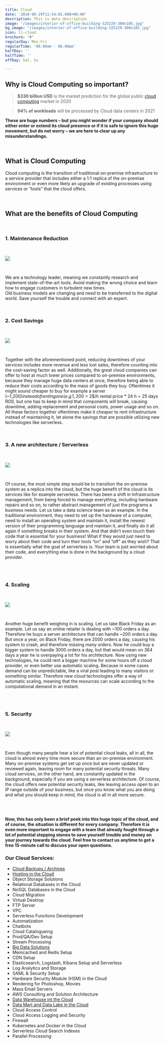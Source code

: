 ```yaml
---
title: Cloud
date: '2018-09-29T11:54:02.000+06:00'
description: This is meta description
image: "/images/interior-of-office-building-325229-300x105.jpg"
bg_image: "/images/interior-of-office-building-325229-300x105.jpg"
icon: ti-cloud
brochure: "#"
regularDay: Mon-Fri
regularTime: '08.00am - 06.00pm'
halfDay: ''
halfTime: ''
offDay: Sat, Su

---
```

## Why is Cloud Computing so important?

> **$330 billion USD** is the market prediction for the global public [cloud computing](https://www.datafortress.cloud/cloud-services/cloud-computing/) market in 2020

>  **94% of workloads** will be processed by Cloud data centers in 2021

**These are huge numbers – but you might wonder if your company should either enter or extend its cloud presence or if it is safe to ignore this huge movement, but do not worry – we are here to clear up any misunderstandings.**

<br>

## What is Cloud Computing

Cloud computing is the transition of traditional on-premise infrastructure to a service provider that includes either a 1:1 replica of the on-premise environment or even more likely an upgrade of existing processes using services or “tools” that the cloud offers.

<br>

## What are the benefits of Cloud Computing

<br>

### **1. Maintenance Reduction**

<br>

![](/images/annotation-2020-07-07-133825.png)

<br>

We are a technology leader, meaning we constantly research and implement state-of-the-art tools. Avoid making the wrong choice and learn how to engage customers in turbulent new times.  
Old business models are changing and need to be transferred to the digital world. Save yourself the trouble and connect with an expert.

<br>

### **2. Cost Savings**

<br>

![](/images/annotation-2020-07-07-134349.png)

<br>

Together with the aforementioned point, reducing downtimes of your services includes more revenue and less lost sales, therefore counting into the cost-saving factor as well. Additionally, the great cloud companies can offer to host at much lower prices compared to on-premise environments, because they manage huge data centers at once, therefore being able to reduce their costs according to the mass of goods they buy. Oftentimes it might sound cheaper to buy for example a server (\~1,200$) instead of renting one (e.g. 1,200$ = 2$/h rental price * 24 h = 25 days ROI), but one has to keep in mind that components will break, causing downtime, adding replacement and personal costs, power usage and so on. All these factors together oftentimes make it cheaper to rent infrastructure instead of maintaining it, let alone the savings that are possible utilizing new technologies like serverless.

<br>

### **3. A new architecture / Serverless**

<br>

![](/images/serverless.png)

<br>

Of course, the most simple step would be to transition the on-premise system as a replica into the cloud, but the huge benefit of the cloud is its services like for example serverless. There has been a shift in Infrastructure management, from being forced to manage everything, including hardware repairs and so on, to rather abstract management of just the programs a business needs. Let us take a data science team as an example. In the traditional environment, they need to set up the hardware of a computer, need to install an operating system and maintain it, install the newest version of their programming language and maintain it, and finally do it all again if something breaks in their system. And that didn’t even touch their code that is essential for your business! What if they would just need to worry about their code and turn their tools “on” and “off” as they wish? That is essentially what the goal of serverless is. Your team is just worried about their code, and everything else is done in the background by a cloud provider.

<br><br>

### 4. Scaling

<br>

![](/images/scaling.png)

<br>

Another huge benefit weighing in is scaling. Let us take Black Friday as an example. Let us say an online retailer is dealing with \~100 orders a day. Therefore he buys a server architecture that can handle \~200 orders a day. But once a year, on Black Friday, there are 2000 orders a day, causing his system to crash, and therefore missing many orders. Now he could buy a bigger system to handle 3000 orders a day, but that would mean on 364 days a year he is overpaying a lot for his architecture. Now using new technologies, he could rent a bigger machine for some hours off a cloud provider, or even better use automatic scaling. Because in some cases demand can be unpredictable, like a viral post leading to many visitors or something similar. Therefore new cloud technologies offer a way of automatic scaling, meaning that the resources can scale according to the computational demand in an instant.

<br><br>

### 5. Security

<br>

![](/images/security.png)

<br>

Even though many people hear a lot of potential cloud leaks, all in all, the cloud is almost every time more secure than an on-premise environment. Many on-premise systems get set up once but are never updated or reviewed again, leaving room for many potential security threats. Many cloud services, on the other hand, are constantly updated in the background, especially if you are using a serverless architecture. Of course, the cloud offers new potential security leaks, like leaving access open to an IP range outside of your business, but once you know what you are doing and what you should keep in mind, the cloud is all in all more secure.

<br><br>

**Now, this has only been a brief peek into this huge topic of the cloud, and of course, the situation is different for every company. Therefore it is even more important to engage with a team that already fought through a lot of potential stepping stones to save yourself trouble and money on your journey towards the cloud. Feel free to contact us anytime to get a free 15-minute call to discuss your open questions.**

### Our Cloud Services:

* [Cloud Backups / Archives](https://www.datafortress.cloud/cloud-services/cloud-backups-archives/)
* [Hosting in the Cloud](https://www.datafortress.cloud/cloud-services/hosting-in-the-cloud/)
* Object Storage Solutions
* Relational Databases in the Cloud
* NoSQL Databases in the Cloud
* Cloud Migration
* Virtual Desktop
* FTP Server
* VPC
* Serverless Functions Development
* Automatization
* Chatbots
* Cloud Catalogueing
* Prod/QA/Dev Setup
* Stream Processing
* [Big Data Solutions](https://www.datafortress.cloud/data-science-and-data-engineering/)
* Memcached and Redis Setup
* CDN Setup
* Elasticsearch, Logstash, Kibana Setup and Serverless
* Log Analytics and Storage
* SAML & Security Setup
* Hardware Security Module (HSM) in the Cloud
* Rendering for Photoshop, Movies
* Mass Email Servers
* AWS Consulting and Solution Architecture
* [Data Warehouse int the Cloud](https://www.datafortress.cloud/data-science-and-data-engineering/)
* [Data Mart and Data Lake in the Cloud](https://www.datafortress.cloud/data-science-and-data-engineering/)
* Cloud Access Control
* Cloud Access Logging and Security
* Firewall
* Kubernetes and Docker in the Cloud
* Serverless Cloud Search Indexes
* Parallel Processing